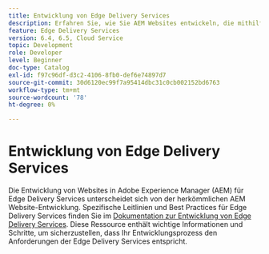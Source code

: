 ```yaml
---
title: Entwicklung von Edge Delivery Services
description: Erfahren Sie, wie Sie AEM Websites entwickeln, die mithilfe von Edge Delivery Services bereitgestellt werden.
feature: Edge Delivery Services
version: 6.4, 6.5, Cloud Service
topic: Development
role: Developer
level: Beginner
doc-type: Catalog
exl-id: f97c96df-d3c2-4106-8fb0-def6e74897d7
source-git-commit: 30d6120ec99f7a95414dbc31c0cb002152bd6763
workflow-type: tm+mt
source-wordcount: '78'
ht-degree: 0%

---
```


# Entwicklung von Edge Delivery Services

Die Entwicklung von Websites in Adobe Experience Manager (AEM) für Edge Delivery Services unterscheidet sich von der herkömmlichen AEM Website-Entwicklung. Spezifische Leitlinien und Best Practices für Edge Delivery Services finden Sie im [Dokumentation zur Entwicklung von Edge Delivery Services](../edge-delivery-services/developing/prerequisites.md). Diese Ressource enthält wichtige Informationen und Schritte, um sicherzustellen, dass Ihr Entwicklungsprozess den Anforderungen der Edge Delivery Services entspricht.
